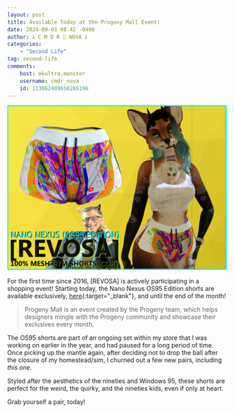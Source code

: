 ```yaml
---
layout: post
title: Available Today at the Progeny Mall Event!
date: 2024-09-01 08:42 -0400
author: 𐕣 C M D R ░ NOVA 𐕣
categories:
    - "Second Life"
tag: second-life
comments:
    host: mkultra.monster
    username: cmdr_nova
    id: 113062409650265196
---
```


![ad card for a set of glitchy windows 95 looking shorts in Second Life](/img/posts/os95/os95_ad.png)

For the first time since 2016, [REVOSA] is actively participating in a shopping event! Starting today, the Nano Nexus OS95 Edition shorts are available exclusively, [here](http://maps.secondlife.com/secondlife/Progeny/160/116/21){:target="_blank"}, and until the end of the month! 

>Progeny Mall is an event created by the Progeny team, which helps designers mingle with the Progeny community and showcase their exclusives every month.

The OS95 shorts are part of an ongoing set within my store that I was working on earlier in the year, and had paused for a long period of time. Once picking up the mantle again, after deciding not to drop the ball after the closure of my homestead/sim, I churned out a few new pairs, including *this one*.

Styled after the aesthetics of the nineties and Windows 95, these shorts are perfect for the weird, the quirky, and the nineties kids, even if only at heart.

Grab yourself a pair, today!
